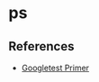 # ps

## References
- [Googletest Primer](https://github.com/google/googletest/blob/master/googletest/docs/primer.md)
